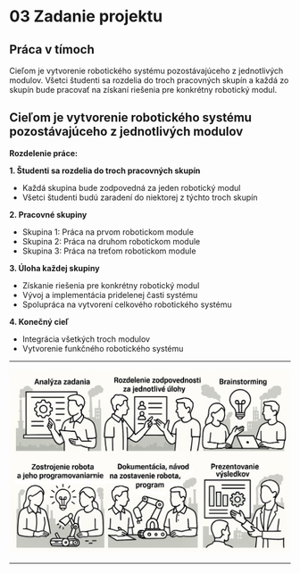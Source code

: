 # 03 Zadanie projektu

## Práca v tímoch

Cieľom je vytvorenie robotického systému pozostávajúceho z jednotlivých modulov. Všetci študenti sa rozdelia do troch pracovných skupín a každá zo skupín bude pracovať na získaní riešenia pre konkrétny robotický modul.

## Cieľom je vytvorenie robotického systému pozostávajúceho z jednotlivých modulov

**Rozdelenie práce:**

**1. Študenti sa rozdelia do troch pracovných skupín**
   - Každá skupina bude zodpovedná za jeden robotický modul
   - Všetci študenti budú zaradení do niektorej z týchto troch skupín

**2. Pracovné skupiny**
   - Skupina 1: Práca na prvom robotickom module
   - Skupina 2: Práca na druhom robotickom module
   - Skupina 3: Práca na treťom robotickom module

**3. Úloha každej skupiny**
   - Získanie riešenia pre konkrétny robotický modul
   - Vývoj a implementácia pridelenej časti systému
   - Spolupráca na vytvorení celkového robotického systému

**4. Konečný cieľ**
   - Integrácia všetkých troch modulov
   - Vytvorenie funkčného robotického systému

---

![OBR](https://github.com/PavolSte/Robotika4/blob/1b65b0bcf1099f90b109693c251e48ce891f7ede/S%C3%BAbory/Postup%20pri%20vypracovan%C3%AD.jpg)  

---

